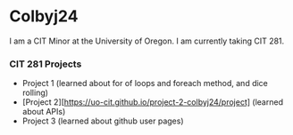 # Colbyj24

I am a CIT Minor at the University of Oregon. I am currently taking CIT 281.

### CIT 281 Projects

- Project 1 (learned about for of loops and foreach method, and dice rolling)
- [Project 2][https://uo-cit.github.io/project-2-colbyj24/project] (learned about APIs)
- Project 3 (learned about github user pages)
